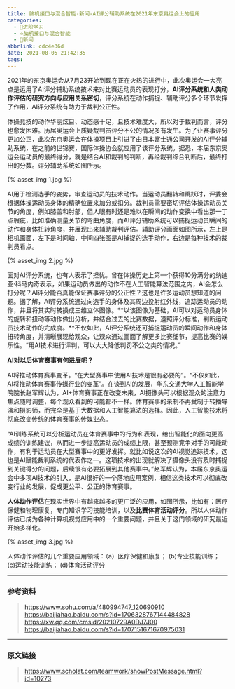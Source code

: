 ```yaml
---
title: 脑机接口与混合智能-新闻-AI评分辅助系统在2021年东京奥运会上的应用
categories:
  - 🌙进阶学习
  - ⭐脑机接口与混合智能
  - 💫新闻
abbrlink: cdc4e36d
date: 2021-08-05 21:42:35
tags:
---
```


2021年的东京奥运会从7月23开始到现在正在火热的进行中，此次奥运会一大亮点是运用了AI评分辅助系统技术来对比赛运动员的表现打分，**AI评分系统和人类动作评估的研究方向与应用关系密切**，评分系统在动作捕捉、辅助评分多个环节发挥了作用，AI评分系统有助力于裁判公正性。

<!--more-->

体操竞技的动作华丽炫目、动态感十足，且技术难度大，所以对于裁判而言，评分也愈发困难。历届奥运会上质疑裁判员评分不公的情况多有发生。为了让赛事评分更加公正，此次东京奥运会在体操项目上引进了由日本富士通公司开发的AI评分辅助系统，在之前的世锦赛，国际体操协会就应用了该评分系统。据悉，本届东京奥运会运动员的最终得分，就是结合AI和裁判的判断，再经裁判综合判断后，最终打出的分数。评分辅助系统如图所示。

{% asset_img 1.jpg %}

AI用于检测选手的姿势，审查运动员的技术动作。当运动员翻转和跳跃时，评委会根据体操运动员身体的精确位置来加分或扣分。裁判员需要密切评估体操运动员关节的角度，例如膝盖和肘部，但人眼有时还是难以在瞬间的动作变换中看出那一丁点瑕疵，比如准确测量关节的弯曲角度，而AI评分辅助系统可以捕捉运动员瞬间的动作和身体扭转角度，并展现出来辅助裁判评估。辅助评分画面如图所示，左上是相机画面，左下是时间轴，中间四张图是AI捕捉的选手动作，右边是每种技术的裁判员看点。

{% asset_img 2.jpg %}

面对AI评分系统，也有人表示了担忧。曾在体操历史上第一个获得10分满分的纳迪亚·科马内奇表示，如果运动员做出的动作不在人工智能算法范围之内，AI会怎么打分呢？AI评分能否真能保证赛事评分的公正性？这也是许多运动员想知道的问题。据了解，AI评分系统通过向选手的身体及其周边投射红外线，追踪运动员的动作，并且将其实时转换成三维立体图像。**以该图像为基础，AI可以对运动员身体的旋转和扭动等动作做出分析，并结合过去的比赛数据，遵照评分标准，判断运动员技术动作的完成度。**不仅如此，AI评分系统还可捕捉运动员的瞬间动作和身体扭转角度，并清晰展现给观众，让观众通过画面了解更多比赛细节，提高比赛的娱乐性。“用AI技术进行评判，可以大大降低判罚不公之类的情况。”

**AI对以后体育赛事有何进展呢？**

AI将推动体育赛事变革。“在大型赛事中使用AI技术是很有必要的”。“不仅如此，AI将推动体育赛事传媒行业的变革”。在谈到AI的发展，华东交通大学人工智能学院院长赵军辉认为，AI+体育赛事正在改变未来，AI摄像头可以根据观众的注意力焦点随时调整，每个观众看到的可能都不一样。体育赛事的录制不再受制于转播导演和摄影师，而完全是基于大数据和人工智能算法的选择。因此，人工智能技术将彻底改变传统的体育赛事的传媒业态。

“AI训练系统可以分析运动员在体育赛事中的行为和表现，给出智能化的面向更高成绩的训练建议，从而进一步提高运动员的成绩上限，甚至预测竞争对手的可能动作，有利于运动员在大型赛事中的更好发挥。就比如说这次的AI视觉追踪技术，这也是AI赋能裁判系统的代表作之一。这项技术的出现就解决了摄像头没有及时捕捉到关键得分的问题，后续很有必要拓展到其他赛事中。”赵军辉认为，本届东京奥运会中多项AI技术的引入，是AI很好的一个落地应用案例，相信这类技术可以彻底改变行业的发展，促成更公平、公正的体育赛事。

**人体动作评估**在现实世界中有越来越多的更广泛的应用，如图所示，比如有：医疗保健和物理康复，专门知识学习技能培训，以及**比赛体育活动评分**。所以人体动作评估已成为各种计算机视觉应用中的一个重要问题，并且关于这门领域的研究最近开始多样化。

{% asset_img 3.jpg %}

人体动作评估的几个重要应用领域：（a）医疗保健和康复； (b)专业技能训练； (c)运动技能训练； (d)体育活动评分

***

### 参考资料

> <https://www.sohu.com/a/480994747_120690910>
> <https://baijiahao.baidu.com/s?id=1706328767144484828>
> <https://xw.qq.com/cmsid/20210729A0DJ7J00>
> <https://baijiahao.baidu.com/s?id=1707151671670975031>

***

### 原文链接

> <https://www.scholat.com/teamwork/showPostMessage.html?id=10273>
